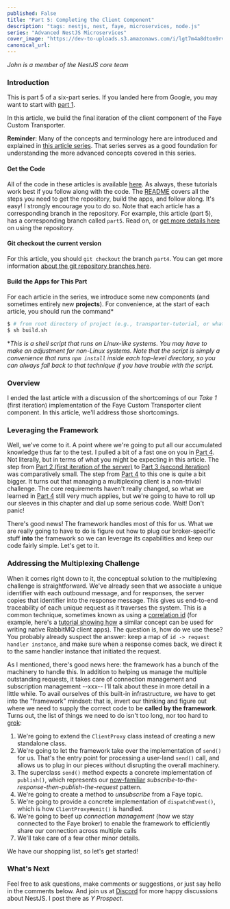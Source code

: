```yaml
---
published: False
title: "Part 5: Completing the Client Component"
description: "tags: nestjs, nest, faye, microservices, node.js"
series: "Advanced NestJS Microservices"
cover_image: "https://dev-to-uploads.s3.amazonaws.com/i/lgt7m4a8dton9rvuimje.gif"
canonical_url:
---
```


*John is a member of the NestJS core team*

### Introduction

This is part 5 of a six-part series.  If you landed here from Google, you may want to start with [part 1](https://dev.to/nestjs/build-a-custom-transporter-for-nestjs-microservices-dc6-temp-slug-6007254?preview=d3e07087758ff2aac037f47fb67ad5b465f45272f9c5c9385037816b139cf1ed089616c711ed6452184f7fb913aed70028a73e14fef8e3e41ee7c3fc#requestresponse).

In this article, we build the final iteration of the client component of the Faye Custom Transporter.

**Reminder**: Many of the concepts and terminology here are introduced and explained in [this article series](https://dev.to/nestjs/integrate-nestjs-with-external-services-using-microservice-transporters-part-1-p3). That series serves as a good foundation for understanding the more advanced concepts covered in this series.

#### Get the Code

All of the code in these articles is available [here](https://github.com/johnbiundo/nestjs-faye-transporter-sample).  As always, these tutorials work best if you follow along with the code.  The [README](https://github.com/johnbiundo/nestjs-faye-transporter-sample/blob/master/README.md) covers all the steps you need to get the repository, build the apps, and follow along.  It's easy!  I strongly encourage you to do so.  Note that each article has a corresponding branch in the repository.  For example, this article (part 5), has a corresponding branch called `part5`. Read on, or [get more details here](https://github.com/johnbiundo/nestjs-faye-transporter-sample/blob/master/README.md#part-5-final-client-component) on using the repository.

#### Git checkout the current version

For this article, you should `git checkout` the branch `part4`.  You can get more information [about the git repository branches here](https://github.com/johnbiundo/nestjs-faye-transporter-sample/blob/master/README.md#part-5-final-client-component).

#### Build the Apps for This Part

For each article in the series, we introduce some new components (and sometimes entirely new **projects**).  For convenience, at the start of each article, you should run the command\*

```bash
$ # from root directory of project (e.g., transporter-tutorial, or whatever you chose as the root)
$ sh build.sh
```
\**This is a shell script that runs on Linux-like systems.  You may have to make an adjustment for non-Linux systems.  Note that the script is simply a convenience that runs `npm install` inside each top-level directory, so you can always fall back to that technique if you have trouble with the script.*

### Overview

I ended the last article with a discussion of the shortcomings of our *Take 1* (first iteration) implementation of the Faye Custom Transporter client component.  In this article, we'll address those shortcomings.

### Leveraging the Framework

Well, we've come to it.  A point where we're going to put all our accumulated knowledge thus far to the test. I pulled a bit of a fast one on you in [Part 4](xxx). Not literally, but in terms of what you might be expecting in this article.  The step from [Part 2 (first iteration of the server)]() to [Part 3 (second iteration)]() was comparatively small.  The step from [Part 4]() to this one is quite a bit bigger.  It turns out that managing a multiplexing client is a non-trivial challenge. The core requirements haven't really changed, so what we learned in [Part 4]() still very much applies, but we're going to have to roll up our sleeves in this chapter and dial up some serious code.  Wait! Don't panic!

There's good news! The framework handles most of this for us.  What we are really going to have to do is figure out how to plug our broker-specific stuff **into** the framework so we can leverage its capabilities and keep our code fairly simple.  Let's get to it.

### Addressing the Multiplexing Challenge

When it comes right down to it, the conceptual solution to the multiplexing challenge is straightforward.  We've already seen that we associate a unique identifier with each outbound message, and for responses, the server copies that identifier into the response message. This gives us end-to-end traceability of each unique request as it traverses the system. This is a common technique, sometimes known as using a [correlation id](https://www.enterpriseintegrationpatterns.com/patterns/messaging/CorrelationIdentifier.html) (for example, here's a [tutorial showing how](https://www.rabbitmq.com/tutorials/tutorial-six-python.html) a similar concept can be used for writing native RabbitMQ client apps).  The question is, how do we use these?  You probably already suspect the answer: keep a map of `id -> request handler instance`, and make sure when a response comes back, we direct it to the same handler instance that initiated the request.

As I mentioned, there's good news here: the framework has a bunch of the machinery to handle this. In addition to helping us manage the multiple outstanding requests, it takes care of connection management and subscription management --xxx-- I'll talk about these in more detail in a little while.  To avail ourselves of this built-in infrastructure, we have to get into the "framework" mindset: that is, invert our thinking and figure out where we need to supply the correct code to be **called by the framework**.  Turns out, the list of things we need to do isn't too long, nor too hard to [grok](https://en.wikipedia.org/wiki/Grok):

1. We're going to extend the `ClientProxy` class instead of creating a new standalone class.
2. We're going to let the framework take over the implementation of `send()` for us.  That's the entry point for processing a user-land `send()` call, and allows us to plug in our pieces without disrupting the overall machinery.
3. The superclass `send()` method expects a concrete implementation of `publish()`, which represents our [now-familiar](xxx) *subscribe-to-the-response-then-publish-the-request* pattern.
4. We're going to create a method to *unsubscribe* from a Faye topic.
5. We're going to provide a concrete implementation of `dispatchEvent()`, which is how `ClientProxy#emit()` is handled.
6. We're going to beef up *connection management* (how we stay connected to the Faye broker) to enable the framework to efficiently share our connection across multiple calls
7. We'll take care of a few other minor details.

We have our shopping list, so let's get started!




### What's Next

Feel free to ask questions, make comments or suggestions, or just say hello in the comments below. And join us at [Discord](https://discord.gg/nestjs) for more happy discussions about NestJS. I post there as _Y Prospect_.